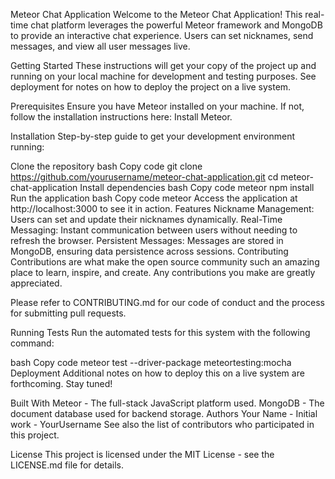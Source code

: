 Meteor Chat Application
Welcome to the Meteor Chat Application! This real-time chat platform leverages the powerful Meteor framework and MongoDB to provide an interactive chat experience. Users can set nicknames, send messages, and view all user messages live.

Getting Started
These instructions will get your copy of the project up and running on your local machine for development and testing purposes. See deployment for notes on how to deploy the project on a live system.

Prerequisites
Ensure you have Meteor installed on your machine. If not, follow the installation instructions here: Install Meteor.

Installation
Step-by-step guide to get your development environment running:

Clone the repository
bash
Copy code
git clone https://github.com/yourusername/meteor-chat-application.git
cd meteor-chat-application
Install dependencies
bash
Copy code
meteor npm install
Run the application
bash
Copy code
meteor
Access the application at http://localhost:3000 to see it in action.
Features
Nickname Management: Users can set and update their nicknames dynamically.
Real-Time Messaging: Instant communication between users without needing to refresh the browser.
Persistent Messages: Messages are stored in MongoDB, ensuring data persistence across sessions.
Contributing
Contributions are what make the open source community such an amazing place to learn, inspire, and create. Any contributions you make are greatly appreciated.

Please refer to CONTRIBUTING.md for our code of conduct and the process for submitting pull requests.

Running Tests
Run the automated tests for this system with the following command:

bash
Copy code
meteor test --driver-package meteortesting:mocha
Deployment
Additional notes on how to deploy this on a live system are forthcoming. Stay tuned!

Built With
Meteor - The full-stack JavaScript platform used.
MongoDB - The document database used for backend storage.
Authors
Your Name - Initial work - YourUsername
See also the list of contributors who participated in this project.

License
This project is licensed under the MIT License - see the LICENSE.md file for details.
